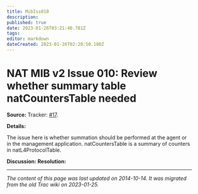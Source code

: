 ```yaml
---
title: MibIss010
description: 
published: true
date: 2023-01-26T03:21:40.781Z
tags: 
editor: markdown
dateCreated: 2023-01-26T02:20:50.180Z
---
```


# NAT MIB v2 Issue 010: Review whether summary table natCountersTable needed 
**Source:** Tracker: [#17](https://wiki.ietf.org/en/group/behave/MibIss009/ticket17).

**Details:**

The issue here is whether summation should be performed at the agent or in the management application. natCountersTable is a summary of counters in natL4ProtocolTable.

**Discussion:**
**Resolution:**
&nbsp;
&nbsp;
&nbsp;

---

*The content of this page was last updated on 2014-10-14. It was migrated from the old Trac wiki on 2023-01-25.*